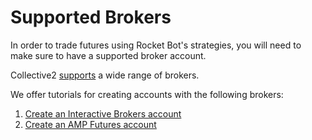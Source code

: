 # Supported Brokers
In order to trade futures using Rocket Bot's strategies, you will need to make sure to have a supported broker account.

Collective2 [supports](https://trade.collective2.com/supported-brokers/) a wide range of brokers. 

We offer tutorials for creating accounts with the following brokers:

1. [Create an Interactive Brokers account](./ibkr_setup/)
2. [Create an AMP Futures account](./amp_setup/)

